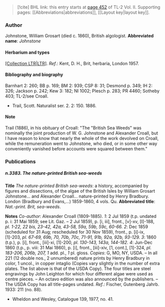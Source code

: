 > [!cite] BHL link: this entry starts at [page 452](https://www.biodiversitylibrary.org/page/33068694) of TL-2 Vol. II.
> Supporting pages: [[Abbreviations|abbreviations]], [[Layout key|layout key]].

### Author

Johnstone, William Grosart (died c. 1860), British algologist. 
**Abbreviated name**: *Johnstone*

#### Herbarium and types

[[Collection LTR|LTR]](?).
*Ref*.: Kent, D. H., Brit, herbaria, London 1957.

#### Bibliography and biography

Barnhart 2: 260; BB p. 169; BM 2: 939; CSP 8: 31; Desmond p. 349; IH 2: 326; Jackson p. 242; Kew 3: 182; NI 1002; Plesch p. 283; PR 4460; Sotheby 403; TL-2/see Croall.
- Trail, Scott. Naturalist ser. 2. 2: 150. 1886.

#### Note

Trail (1886), in his obituary of Croall: "The "British Sea Weeds" was nominally the joint production of W. G. Johnstone and Alexander Croall, but I have reason to know that nearly the whole of the work devolved on Croall, while the remuneration went to Johnstone, who died, or in some other way conveniently vanished before accounts were squared between them."

### Publications

##### n.3383. The nature-printed British sea-weeds

**Title**
*The nature-printed British sea-weeds*: a history, accompanied by figures and dissections, of the algae of the British Isles by William Grosart Johnstone... and Alexander Croall... nature-printed by Henry Bradbury. London (Bradbury and Evans,...) 1859-1860, 4 vols. Qu.
**Abbreviated title**: *Nat.-print. Brit, sea-weeds*.

**Notes**
*Co-author*: Alexander Croall (1809-1885).
*1*: 2 Jul 1859 (t.p. undated p. i: 31 Mai 1859; see Lit. Gaz. – 2 Jul 1859), p. \[i, iii\], front., \[v\]-xv, \[I\]-188, *pl. 1-22, 22 bis, 23-42, 42a, 43-58, 59a, 59b, 59c, 60-66.*
*2*: Dec 1859 (scheduled for 31 Aug; rescheduled for 30 Nov 1859), front., p. \[i\]-ix, \[1\]-203, *pl. 67-69, 69b, 70, 70b, 70c, 71-91, 91b, 92a, 92b, 93-129.*
*3*: 1860 (t.p.), p. \[i\], front., \[iii\]-xi, \[1\]-200, *pl. 130-143, 143a, 144-182.*
*4*: Jun-Dec 1860 (t.p., p. viii: 31 Mai 1860), p. \[i\], front., \[iii\]-xiv, \[1, cont.\], \[1\]-324, *pl. 183-206, 206b, 207, 1* add. pl., *1* pl. gloss.
*Copies*: G, MO, NY, USDA. – In all 221 (12 double nos., 2 unnumbered) nature prints by Henry Bradbury in color, 1 uncol., in copper intaglio (Copies vary slightly in the number of extra plates. The list above is that of the USDA Copy). The four titles are steel engravings by John Leighton for which four different algae were used as centre pieces. – An octavo edition was also announced by the publishers. – The USDA Copy has all title-pages undated.
*Ref*.: Fischer, Gutenberg Jahrb. 1933: 211 (no. 88).
- Wheldon and Wesley, Catalogue 139, 1977, no. 41.

